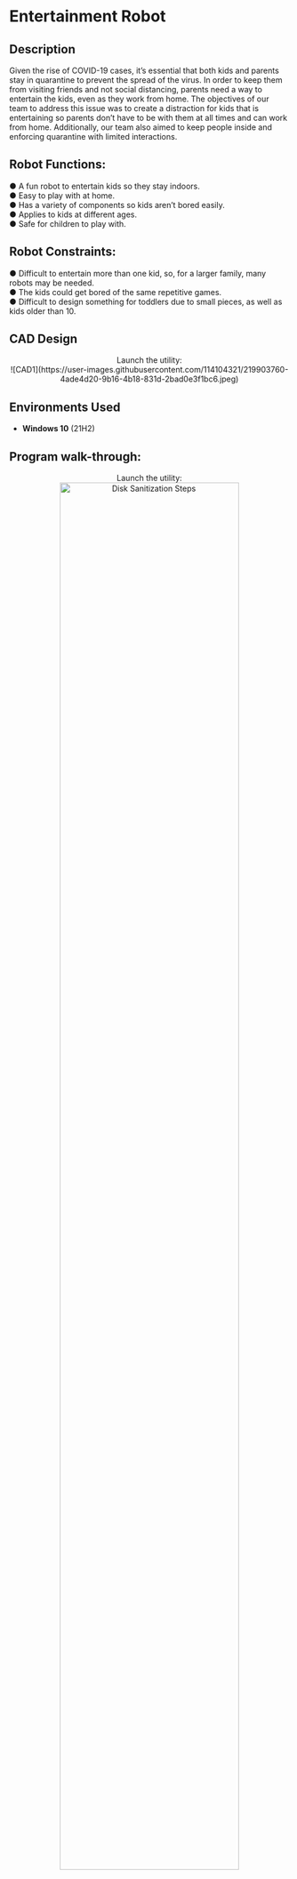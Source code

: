 <h1>Entertainment Robot</h1>

<h2>Description</h2>
Given the rise of COVID-19 cases, it’s essential that both kids and parents stay in quarantine to prevent the spread of the virus. In order to keep them from visiting friends and not social distancing, parents need a way to entertain the kids, even as they work from home.
The objectives of our team to address this issue was to create a distraction for kids that is entertaining so parents don’t have to be with them at all times and can work from home. Additionally, our team also aimed to keep people inside and enforcing quarantine with limited interactions.
<br />

<h2>Robot Functions: </h2>
● A fun robot to entertain kids so they stay indoors. </br>
● Easy to play with at home. </br>
● Has a variety of components so kids aren’t bored easily. </br>
● Applies to kids at different ages. </br>
● Safe for children to play with. </br>

<h2>Robot Constraints: </h2>
● Difficult to entertain more than one kid, so, for a larger family, many robots may be needed. </br>
● The kids could get bored of the same repetitive games. </br>
● Difficult to design something for toddlers due to small pieces, as well as kids older than 10. </br>

<h2>CAD Design</h2>

<p align="center">
Launch the utility: <br/>
![CAD1](https://user-images.githubusercontent.com/114104321/219903760-4ade4d20-9b16-4b18-831d-2bad0e3f1bc6.jpeg)
<br />

<h2>Environments Used </h2>

- <b>Windows 10</b> (21H2)

<h2>Program walk-through:</h2>

<p align="center">
Launch the utility: <br/>
<img src="https://i.imgur.com/62TgaWL.png" height="80%" width="80%" alt="Disk Sanitization Steps"/>
<br />
<br />
Select the disk:  <br/>
<img src="https://i.imgur.com/tcTyMUE.png" height="80%" width="80%" alt="Disk Sanitization Steps"/>
<br />
<br />
Enter the number of passes: <br/>
<img src="https://i.imgur.com/nCIbXbg.png" height="80%" width="80%" alt="Disk Sanitization Steps"/>
<br />
<br />
Confirm your selection:  <br/>
<img src="https://i.imgur.com/cdFHBiU.png" height="80%" width="80%" alt="Disk Sanitization Steps"/>
<br />
<br />
Wait for process to complete (may take some time):  <br/>
<img src="https://i.imgur.com/JL945Ga.png" height="80%" width="80%" alt="Disk Sanitization Steps"/>
<br />
<br />
Sanitization complete:  <br/>
<img src="https://i.imgur.com/K71yaM2.png" height="80%" width="80%" alt="Disk Sanitization Steps"/>
<br />
<br />
Observe the wiped disk:  <br/>
<img src="https://i.imgur.com/AeZkvFQ.png" height="80%" width="80%" alt="Disk Sanitization Steps"/>
</p>

<!--
 ```diff
- text in red
+ text in green
! text in orange
# text in gray
@@ text in purple (and bold)@@
```
--!>

